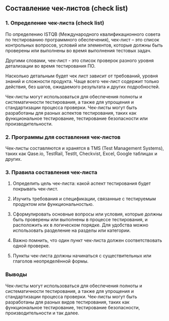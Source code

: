 ## Составление чек-листов (check list)

### 1. Определение чек-листа (check list)

По определению ISTQB (Международного квалификационного совета по тестированию программного обеспечения), чек-лист – это список контрольных вопросов, условий или элементов, которые должны быть проверены или выполнены во время выполнения тестовых задач. 

Другими словами, чек-лист - это  список проверок разного уровня детализации во время тестирования ПО. 

Насколько детальным будет чек лист зависит от требований, уровня знаний и сложности продукта. 
Чаще всего чек-лист содержит только действия, без шагов, ожидаемого результата и других подробностей. 

Чек-листы могут использоваться для обеспечения полноты и систематичности тестирования, а также для упрощения и стандартизации процесса проверки. Чек-листы могут быть разработаны для разных аспектов тестирования, таких как функциональное тестирование, тестирование безопасности или производительности.


### 2.  Программы для составления чек-листов

Чек-листы составляются и хранятся в TMS (Test Management Systems), таких как Qase.io, TestRail, TestIt, Checkvist, Excel, Google таблицах и других.
 
### 3. Правила составления чек-листа

1. Определить цель чек-листа: какой аспект тестирования будет покрывать чек-лист.

2. Изучить требования и спецификации, связанные с тестируемым продуктом или функциональностью.

3. Сформулировать основные вопросы или условия, которые должны быть проверены или выполнены в процессе тестирования, и расположить их в логическом порядке. Для удобства можно использовать разделение на разделы или категории.

4. Важно помнить, что один пункт чек-листа должен соответствовать одной проверке. 

5. Пункты чек-листа должны начинаться с существительных или глаголов неопределённой формы. 

### Выводы

Чек-листы могут использоваться для обеспечения полноты и систематичности тестирования, а также для упрощения и стандартизации процесса проверки. Чек-листы могут быть разработаны для разных видов тестирования, таких как функциональное тестирование, тестирование безопасности, производительности и так далее.
